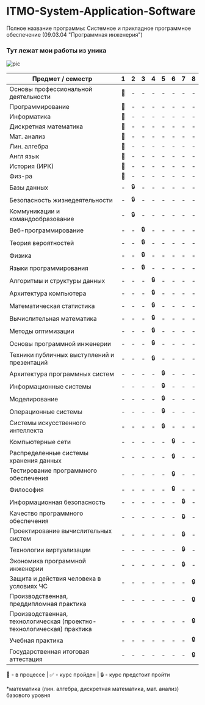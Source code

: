# ITMO-System-Application-Software
Полное название программы: Системное и прикладное программное обеспечение (09.03.04 "Программная инженерия")
### Тут лежат мои работы из уника
![pic](https://i.pinimg.com/originals/bc/26/d7/bc26d77fcf9ca42b928789da3f104bae.gif)

| Предмет / семестр | 1 | 2 | 3 | 4 | 5 | 6 | 7 | 8 |
| ----------------- | - | - | - | - | - | - | - | - |
| Основы профессиональной деятельности | :construction: | - | - | - | - | - | - | - |
| Программирование | :construction: | - | - | - | - | - | - | - |
| Информатика | :construction: | - | - | - | - | - | - | - |
| Дискретная математика | :construction: | - | - | - | - | - | - | - |
| Мат. анализ | :construction: | - | - | - | - | - | - | - |
| Лин. алгебра | :construction: | - | - | - | - | - | - | - |
| Англ язык | :construction: | - | - | - | - | - | - | - |
| История (ИРК) | :construction: | - | - | - | - | - | - | - |
| Физ-ра | :construction: | - | - | - | - | - | - | - |
| Базы данных | - | :lock: | - | - | - | - | - | - |
| Безопасность жизнедеятельности | - | :lock: | - | - | - | - | - | - |
| Коммуникации и командообразование | - | :lock: | - | - | - | - | - | - |
| Веб-программирование | - | - | :lock: | - | - | - | - | - |
| Теория вероятностей | - | - | :lock: | - | - | - | - | - |
| Физика | - | - | :lock: | - | - | - | - | - |
| Языки программирования | - | - | :lock: | - | - | - | - | - |
| Алгоритмы и структуры данных | - | - | - | :lock: | - | - | - | - |
| Архитектура компьютера | - | - | - | :lock: | - | - | - | - |
| Математическая статистика | - | - | - | :lock: | - | - | - | - |
| Вычислительная математика | - | - | - | :lock: | - | - | - | - |
| Методы оптимизации | - | - | - | :lock: | - | - | - | - |
| Основы программной инженерии | - | - | - | :lock: | - | - | - | - |
| Техники публичных выступлений и презентаций | - | - | - | :lock: | - | - | - | - |
| Архитектура программных систем | - | - | - | - | :lock: | - | - | - |
| Информационные системы | - | - | - | - | :lock: | - | - | - |
| Моделирование | - | - | - | - | :lock: | - | - | - |
| Операционные системы | - | - | - | - | :lock: | - | - | - |
| Системы искусственного интеллекта | - | - | - | - | :lock: | - | - | - |
| Компьютерные сети | - | - | - | - | - | :lock: | - | - |
| Распределенные системы хранения данных | - | - | - | - | - | :lock: | - | - |
| Тестирование программного обеспечения | - | - | - | - | - | :lock: | - | - |
| Философия | - | - | - | - | - | :lock: | - | - |
| Информационная безопасность | - | - | - | - | - | - | :lock: | - |
| Качество программного обеспечения | - | - | - | - | - | - | :lock: | - |
| Проектирование вычислительных систем | - | - | - | - | - | - | :lock: | - |
| Технологии виртуализации | - | - | - | - | - | - | :lock: | - |
| Экономика программной инженерии | - | - | - | - | - | - | :lock: | - |
| Защита и действия человека в условиях ЧС | - | - | - | - | - | - | - | :lock: |
| Производственная, преддипломная практика | - | - | - | - | - | - | - | :lock: |
| Производственная, технологическая (проектно-технологическая) практика | - | - | - | - | - | - | - | :lock: |
| Учебная практика | - | - | - | - | - | - | - | :lock: |
| Государственная итоговая аттестация | - | - | - | - | - | - | - | :lock: |

:construction: - в процессе | :white_check_mark: - курс пройден | :lock: - курс предстоит пройти

*математика (лин. алгебра, дискретная математика, мат. анализ) базового уровня
